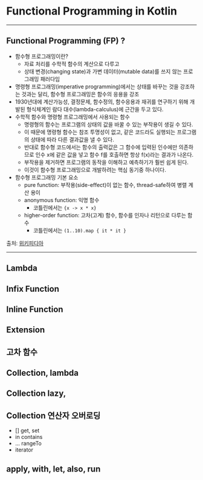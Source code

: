 # Functional Programming in Kotlin

---

## Functional Programming (FP) ?

* 함수형 프로그래밍이란?
    * 자료 처리를 수학적 함수의 계산으로 다루고
    * 상태 변경(changing state)과 가변 데이터(mutable data)를 쓰지 않는 프로그래밍 패러다임
* 명령형 프로그래밍(imperative programming)에서는 상태를 바꾸는 것을 강조하는 것과는 달리, 함수형 프로그래밍은 함수의 응용을 강조
* 1930년대에 계산가능성, 결정문제, 함수정의, 함수응용과 재귀를 연구하기 위해 개발된 형식체계인 람다 대수(lambda-calculus)에 근간을 두고 있다.
* 수학적 함수와 명령형 프로그래밍에서 사용되는 함수
    * 명령형의 함수는 프로그램의 상태의 값을 바꿀 수 있는 부작용이 생길 수 있다.
    * 이 때문에 명령형 함수는 참조 투명성이 없고, 같은 코드라도 실행되는 프로그램의 상태에 따라 다른 결과값을 낼 수 있다.
    * 반대로 함수형 코드에서는 함수의 출력값은 그 함수에 입력된 인수에만 의존하므로 인수 x에 같은 값을 넣고 함수 f를 호출하면 항상 f(x)라는 결과가 나온다.
    * 부작용을 제거하면 프로그램의 동작을 이해하고 예측하기가 훨씬 쉽게 된다.
    * 이것이 함수형 프로그래밍으로 개발하려는 핵심 동기중 하나이다.
* 함수형 프로그래밍 기본 요소
    * pure function: 부작용(side-effect)이 없는 함수, thread-safe하여 병렬 계산 용이
    * anonymous function: 익명 함수
        * 코틀린에서는 ```{x -> x * x}```
    * higher-order function: 고차(고계) 함수, 함수를 인자나 리턴으로 다루는 함수
        * 코틀린에서는 ```(1..10).map { it * it }```

출처: [위키피디아](https://ko.wikipedia.org/wiki/함수형_프로그래밍)

---

## Lambda

## Infix Function

## Inline Function

## Extension

## 고차 함수

## Collection, lambda

## Collection lazy,

## Collection 연산자 오버로딩
* [] get, set
* in contains
* ... rangeTo
* iterator


## apply, with, let, also, run